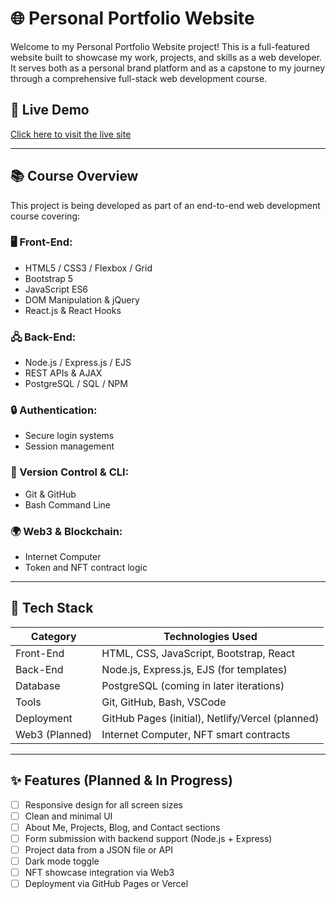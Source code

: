 # 🌐 Personal Portfolio Website

Welcome to my Personal Portfolio Website project! This is a full-featured website built to showcase my work, projects, and skills as a web developer. It serves both as a personal brand platform and as a capstone to my journey through a comprehensive full-stack web development course.

## 🚀 Live Demo

[Click here to visit the live site](https://jacksonkjones.github.io/Web-Development-Projects/) 

---

## 📚 Course Overview

This project is being developed as part of an end-to-end web development course covering:

### 🖥️ Front-End:
- HTML5 / CSS3 / Flexbox / Grid
- Bootstrap 5
- JavaScript ES6
- DOM Manipulation & jQuery
- React.js & React Hooks

### 🖧 Back-End:
- Node.js / Express.js / EJS
- REST APIs & AJAX
- PostgreSQL / SQL / NPM

### 🔒 Authentication:
- Secure login systems
- Session management

### 🧠 Version Control & CLI:
- Git & GitHub
- Bash Command Line

### 🌍 Web3 & Blockchain:
- Internet Computer
- Token and NFT contract logic

---

## 🧰 Tech Stack

| Category     | Technologies Used                     |
|--------------|----------------------------------------|
| Front-End    | HTML, CSS, JavaScript, Bootstrap, React |
| Back-End     | Node.js, Express.js, EJS (for templates) |
| Database     | PostgreSQL (coming in later iterations) |
| Tools        | Git, GitHub, Bash, VSCode              |
| Deployment   | GitHub Pages (initial), Netlify/Vercel (planned) |
| Web3 (Planned)| Internet Computer, NFT smart contracts  |

---

## ✨ Features (Planned & In Progress)

- [ ] Responsive design for all screen sizes
- [ ] Clean and minimal UI
- [ ] About Me, Projects, Blog, and Contact sections
- [ ] Form submission with backend support (Node.js + Express)
- [ ] Project data from a JSON file or API
- [ ] Dark mode toggle
- [ ] NFT showcase integration via Web3
- [ ] Deployment via GitHub Pages or Vercel